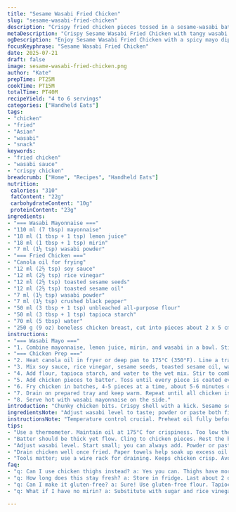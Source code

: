 ```yaml
---
title: "Sesame Wasabi Fried Chicken"
slug: "sesame-wasabi-fried-chicken"
description: "Crispy fried chicken pieces tossed in a sesame-wasabi batter. Served with a tangy wasabi mayo dip. Uses mirin and rice vinegar for a slight acidity. Flour and tapioca starch mix for crunch. Chicken breast chunks fried until golden. The mayo combines lemon juice and mirin with wasabi for a spicy, creamy sauce. Sesame seeds and toasted sesame oil add nutty aroma. Quick marinade and a 15-minute soak improve flavor balance. Serve warm with dipping sauce. No dairy or nuts. Asian-inspired flavors. Salt, pepper, and a hint of black pepper crush. Careful frying prevents spatter. 4 to 6 servings, around 40 minutes total."
metaDescription: "Crispy Sesame Wasabi Fried Chicken with tangy wasabi mayo dip. Asian-inspired flavors, no dairy or nuts. Perfect for a snack or main dish."
ogDescription: "Enjoy Sesame Wasabi Fried Chicken with a spicy mayo dip. Quick to prepare, perfect crunch, and bold flavors. Ideal for gatherings or a tasty snack."
focusKeyphrase: "Sesame Wasabi Fried Chicken"
date: 2025-07-21
draft: false
image: sesame-wasabi-fried-chicken.png
author: "Kate"
prepTime: PT25M
cookTime: PT15M
totalTime: PT40M
recipeYield: "4 to 6 servings"
categories: ["Handheld Eats"]
tags:
- "chicken"
- "fried"
- "Asian"
- "wasabi"
- "snack"
keywords:
- "fried chicken"
- "wasabi sauce"
- "crispy chicken"
breadcrumb: ["Home", "Recipes", "Handheld Eats"]
nutrition: 
 calories: "310"
 fatContent: "22g"
 carbohydrateContent: "10g"
 proteinContent: "23g"
ingredients:
- "=== Wasabi Mayonnaise ==="
- "110 ml (7 tbsp) mayonnaise"
- "18 ml (1 tbsp + 1 tsp) lemon juice"
- "18 ml (1 tbsp + 1 tsp) mirin"
- "7 ml (1½ tsp) wasabi powder"
- "=== Fried Chicken ==="
- "Canola oil for frying"
- "12 ml (2½ tsp) soy sauce"
- "12 ml (2½ tsp) rice vinegar"
- "12 ml (2½ tsp) toasted sesame seeds"
- "12 ml (2½ tsp) toasted sesame oil"
- "7 ml (1½ tsp) wasabi powder"
- "7 ml (1½ tsp) crushed black pepper"
- "50 ml (3 tbsp + 1 tsp) unbleached all-purpose flour"
- "50 ml (3 tbsp + 1 tsp) tapioca starch"
- "70 ml (5 tbsp) water"
- "250 g (9 oz) boneless chicken breast, cut into pieces about 2 x 5 cm"
instructions:
- "=== Wasabi Mayo ==="
- "1. Combine mayonnaise, lemon juice, mirin, and wasabi in a bowl. Stir well and refrigerate while preparing chicken."
- "=== Chicken Prep ==="
- "2. Heat canola oil in fryer or deep pan to 175°C (350°F). Line a tray with paper towels or use a wire rack."
- "3. Mix soy sauce, rice vinegar, sesame seeds, toasted sesame oil, wasabi, and crushed black pepper in a large bowl."
- "4. Add flour, tapioca starch, and water to the wet mix. Stir to combine, avoid clumps. Rest about 15 minutes for flavors to meld and batter to thicken slightly."
- "5. Add chicken pieces to batter. Toss until every piece is coated evenly."
- "6. Fry chicken in batches, 4-5 pieces at a time, about 5-6 minutes or until golden brown and cooked through. Be cautious with hot oil splashes."
- "7. Drain on prepared tray and keep warm. Repeat until all chicken is done."
- "8. Serve hot with wasabi mayonnaise on the side."
introduction: "Chunky chicken bits. Crispy shell with a kick. Sesame seeds give nuttiness. Wasabi adds sharp heat. Mayo dips, sharp and tangy, hits balance. Quick batter with tapioca starch, flour, water mix. Mirin and rice vinegar bring brightness. Frying needs attention. Hot oil splattering, careful with batches. Warm, fresh from fryer best. Asian-inspired snack or main. No nuts to worry about. No dairy either. Just punch and crunch."
ingredientsNote: "Adjust wasabi level to taste; powder or paste both fine but measure carefully. Tapioca starch adds crispness, can swap with potato starch if needed but alters texture slightly. Mirin adds sweetness and depth; substitute with dry sherry or a mix of sugar and rice vinegar if unavailable. Sesame oil and seeds introduce a smoky aroma—don't skip. Use unbleached flour for batter’s best texture. Chicken breasts are lean; don’t overcook or dry out. Let batter rest so starches hydrate and thicken, coating better."
instructionsNote: "Temperature control crucial. Preheat oil fully before frying, 175°C is spot on, too cool means greasy chicken. Batter should cling thickly but flow slightly; thin batter leads to thin crust. Resting batter helps. Fry few pieces at once to maintain oil temperature. Drain well on rack or paper towels. Keep cooked chicken warm in low oven if making big batch. The mayo comes first to set flavor tone; refrigerate to meld. Serve chicken hot with mayo alongside for dipping. Wasabi mayo also usable as spread for sandwiches or burgers."
tips:
- "Use a thermometer. Maintain oil at 175°C for crispiness. Too low the chicken soaks oil. Too high burns. Batch frying isolates temp drops."
- "Batter should be thick yet flow. Cling to chicken pieces. Rest the batter. Hydrate starches. Avoid lumps but don’t overmix."
- "Adjust wasabi level. Start small; you can always add. Powder or paste work for mayo. Experiment till you find the heat you love."
- "Drain chicken well once fried. Paper towels help soak up excess oil. Kick up warmth if making a big batch in advance with low oven."
- "Tools matter; use a wire rack for draining. Keeps chicken crisp. Avoid sogginess from resting in oil. Safety with hot oil is key."
faq:
- "q: Can I use chicken thighs instead? a: Yes you can. Thighs have more fat. They stay juicier. Adjust frying time. Keep an eye on temperature."
- "q: How long does this stay fresh? a: Store in fridge. Last about 2 days. Reheat in oven if you want crisp. No microwave to avoid sogginess."
- "q: Can I make it gluten-free? a: Sure! Use gluten-free flour. Tapioca starch works well too. Check soy sauce if concerned about gluten."
- "q: What if I have no mirin? a: Substitute with sugar and rice vinegar mix. Or use dry sherry. Not exact but gives a sweet touch."

---
```


